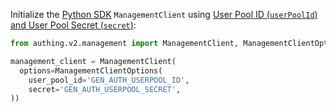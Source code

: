Initialize the [Python SDK](/reference/sdk-for-python/) `ManagementClient` using [User Pool ID (`userPoolId`) and User Pool Secret (`secret`)](/guides/faqs/get-userpool-id-and-secret.md):

```python
from authing.v2.management import ManagementClient, ManagementClientOptions

management_client = ManagementClient(
  options=ManagementClientOptions(
    user_pool_id='GEN_AUTH_USERPOOL_ID',
    secret='GEN_AUTH_USERPOOL_SECRET',
))
```
